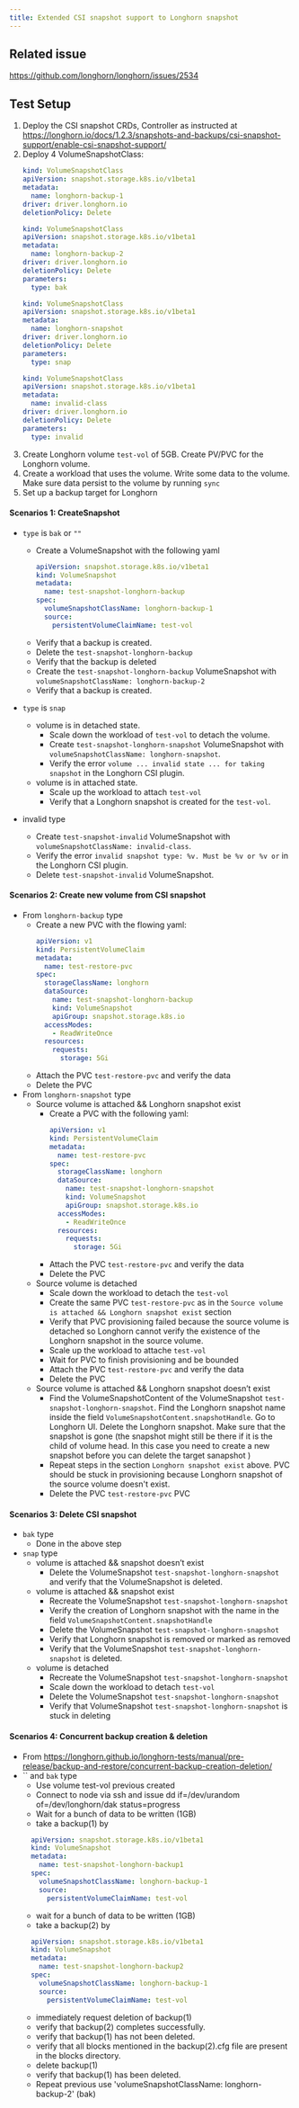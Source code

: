 ```yaml
---
title: Extended CSI snapshot support to Longhorn snapshot
---
```


## Related issue
https://github.com/longhorn/longhorn/issues/2534

## Test Setup

1. Deploy the CSI snapshot CRDs, Controller as instructed at https://longhorn.io/docs/1.2.3/snapshots-and-backups/csi-snapshot-support/enable-csi-snapshot-support/
2. Deploy 4 VolumeSnapshotClass:
    ```yaml
    kind: VolumeSnapshotClass
    apiVersion: snapshot.storage.k8s.io/v1beta1
    metadata:
      name: longhorn-backup-1
    driver: driver.longhorn.io
    deletionPolicy: Delete
    ```
    ```yaml
    kind: VolumeSnapshotClass
    apiVersion: snapshot.storage.k8s.io/v1beta1
    metadata:
      name: longhorn-backup-2
    driver: driver.longhorn.io
    deletionPolicy: Delete
    parameters:
      type: bak
    ```   
    ```yaml
    kind: VolumeSnapshotClass
    apiVersion: snapshot.storage.k8s.io/v1beta1
    metadata:
      name: longhorn-snapshot
    driver: driver.longhorn.io
    deletionPolicy: Delete
    parameters:
      type: snap
    ```
    ```yaml
    kind: VolumeSnapshotClass
    apiVersion: snapshot.storage.k8s.io/v1beta1
    metadata:
      name: invalid-class
    driver: driver.longhorn.io
    deletionPolicy: Delete
    parameters:
      type: invalid
    ```
3. Create Longhorn volume `test-vol` of 5GB. Create PV/PVC for the Longhorn volume.
4. Create a workload that uses the volume. Write some data to the volume.
   Make sure data persist to the volume by running `sync`
5. Set up a backup target for Longhorn

#### Scenarios 1: CreateSnapshot
  * `type` is `bak` or `""` 
    
    * Create a VolumeSnapshot with the following yaml
      ```yaml
      apiVersion: snapshot.storage.k8s.io/v1beta1
      kind: VolumeSnapshot
      metadata:
        name: test-snapshot-longhorn-backup
      spec:
        volumeSnapshotClassName: longhorn-backup-1
        source:
          persistentVolumeClaimName: test-vol
      ```
    * Verify that a backup is created.
    * Delete the `test-snapshot-longhorn-backup`
    * Verify that the backup is deleted
    * Create the `test-snapshot-longhorn-backup` VolumeSnapshot with `volumeSnapshotClassName: longhorn-backup-2`
    * Verify that a backup is created.
  * `type` is `snap`
    * volume is in detached state. 
      * Scale down the workload of `test-vol` to detach the volume.
      * Create `test-snapshot-longhorn-snapshot` VolumeSnapshot with `volumeSnapshotClassName: longhorn-snapshot`.
      * Verify the error `volume ... invalid state ... for taking snapshot` in the Longhorn CSI plugin.
    * volume is in attached state. 
      * Scale up the workload to attach `test-vol`
      * Verify that a Longhorn snapshot is created for the `test-vol`.
  * invalid type
    * Create `test-snapshot-invalid` VolumeSnapshot with `volumeSnapshotClassName: invalid-class`.
    * Verify the error `invalid snapshot type: %v. Must be %v or %v or` in the Longhorn CSI plugin.
    * Delete `test-snapshot-invalid` VolumeSnapshot.

#### Scenarios 2: Create new volume from CSI snapshot
  * From `longhorn-backup` type
    * Create a new PVC with the flowing yaml:
      ```yaml
      apiVersion: v1
      kind: PersistentVolumeClaim
      metadata:
        name: test-restore-pvc
      spec:
        storageClassName: longhorn
        dataSource:
          name: test-snapshot-longhorn-backup
          kind: VolumeSnapshot
          apiGroup: snapshot.storage.k8s.io
        accessModes:
          - ReadWriteOnce
        resources:
          requests:
            storage: 5Gi
      ```
    * Attach the PVC `test-restore-pvc` and verify the data 
    * Delete the PVC
  * From `longhorn-snapshot` type
    * Source volume is attached && Longhorn snapshot exist
        * Create a PVC with the following yaml:
          ```yaml
          apiVersion: v1
          kind: PersistentVolumeClaim
          metadata:
            name: test-restore-pvc
          spec:
            storageClassName: longhorn
            dataSource:
              name: test-snapshot-longhorn-snapshot
              kind: VolumeSnapshot
              apiGroup: snapshot.storage.k8s.io
            accessModes:
              - ReadWriteOnce
            resources:
              requests:
                storage: 5Gi
          ```
        * Attach the PVC `test-restore-pvc` and verify the data 
        * Delete the PVC
    * Source volume is detached
      * Scale down the workload to detach the `test-vol`
      * Create the same PVC `test-restore-pvc` as in the `Source volume is attached && Longhorn snapshot exist` section
      * Verify that PVC provisioning failed because the source volume is detached so Longhorn cannot verify the existence of the Longhorn snapshot in the source volume.
      * Scale up the workload to attache `test-vol`  
      * Wait for PVC to finish provisioning and be bounded
      * Attach the PVC `test-restore-pvc` and verify the data
      * Delete the PVC
    * Source volume is attached && Longhorn snapshot doesn’t  exist
      * Find the VolumeSnapshotContent of the VolumeSnapshot `test-snapshot-longhorn-snapshot`.
        Find the Longhorn snapshot name inside the field `VolumeSnapshotContent.snapshotHandle`.
        Go to Longhorn UI. Delete the Longhorn snapshot. Make sure that the snapshot is gone (the snapshot might still be there if it is the child of volume head. In this case you need to create a new snapshot before you can delete the target sanapshot )
      * Repeat steps in the section `Longhorn snapshot exist` above.
        PVC should be stuck in provisioning because Longhorn snapshot of the source volume doesn't exist.
      * Delete the PVC `test-restore-pvc` PVC
  
#### Scenarios 3: Delete CSI snapshot
  * `bak` type
    * Done in the above step
  * `snap` type
    * volume is attached && snapshot doesn’t exist
      * Delete the VolumeSnapshot `test-snapshot-longhorn-snapshot` and verify that the VolumeSnapshot is deleted.
    * volume is attached && snapshot exist
      * Recreate the VolumeSnapshot `test-snapshot-longhorn-snapshot`
      * Verify the creation of Longhorn snapshot with the name in the field `VolumeSnapshotContent.snapshotHandle`
      * Delete the VolumeSnapshot `test-snapshot-longhorn-snapshot` 
      * Verify that Longhorn snapshot is removed or marked as removed
      * Verify that the VolumeSnapshot `test-snapshot-longhorn-snapshot` is deleted.
    * volume is detached
      * Recreate the VolumeSnapshot `test-snapshot-longhorn-snapshot`
      * Scale down the workload to detach `test-vol`
      * Delete the VolumeSnapshot `test-snapshot-longhorn-snapshot`
      * Verify that VolumeSnapshot `test-snapshot-longhorn-snapshot` is stuck in deleting

#### Scenarios 4: Concurrent backup creation & deletion
  * From https://longhorn.github.io/longhorn-tests/manual/pre-release/backup-and-restore/concurrent-backup-creation-deletion/
  * `` and `bak` type
    * Use volume test-vol previous created
    * Connect to node via ssh and issue dd if=/dev/urandom of=/dev/longhorn/dak status=progress
    * Wait for a bunch of data to be written (1GB)
    * take a backup(1) by 
    ```yaml
      apiVersion: snapshot.storage.k8s.io/v1beta1
      kind: VolumeSnapshot
      metadata:
        name: test-snapshot-longhorn-backup1
      spec:
        volumeSnapshotClassName: longhorn-backup-1
        source:
          persistentVolumeClaimName: test-vol
      ```
    * wait for a bunch of data to be written (1GB)
    * take a backup(2) by 
    ```yaml
      apiVersion: snapshot.storage.k8s.io/v1beta1
      kind: VolumeSnapshot
      metadata:
        name: test-snapshot-longhorn-backup2
      spec:
        volumeSnapshotClassName: longhorn-backup-1
        source:
          persistentVolumeClaimName: test-vol
      ```
    * immediately request deletion of backup(1)
    * verify that backup(2) completes successfully.
    * verify that backup(1) has not been deleted.
    * verify that all blocks mentioned in the backup(2).cfg file are present in the blocks directory.
    * delete backup(1)
    * verify that backup(1) has been deleted.
    * Repeat previous use 'volumeSnapshotClassName: longhorn-backup-2' (bak)